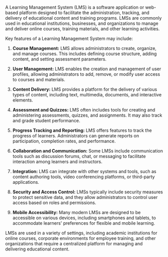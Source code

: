 A Learning Management System (LMS) is a software application or web-based platform designed to facilitate the administration, tracking, and delivery of educational content and training programs. LMSs are commonly used in educational institutions, businesses, and organizations to manage and deliver online courses, training materials, and other learning activities.

Key features of a Learning Management System may include:

1. **Course Management:** LMS allows administrators to create, organize, and manage courses. This includes defining course structure, adding content, and setting assessment parameters.

2. **User Management:** LMS enables the creation and management of user profiles, allowing administrators to add, remove, or modify user access to courses and materials.

3. **Content Delivery:** LMS provides a platform for the delivery of various types of content, including text, multimedia, documents, and interactive elements.

4. **Assessment and Quizzes:** LMS often includes tools for creating and administering assessments, quizzes, and assignments. It may also track and grade student performance.

5. **Progress Tracking and Reporting:** LMS offers features to track the progress of learners. Administrators can generate reports on participation, completion rates, and performance.

6. **Collaboration and Communication:** Some LMSs include communication tools such as discussion forums, chat, or messaging to facilitate interaction among learners and instructors.

7. **Integration:** LMS can integrate with other systems and tools, such as content authoring tools, video conferencing platforms, or third-party applications.

8. **Security and Access Control:** LMSs typically include security measures to protect sensitive data, and they allow administrators to control user access based on roles and permissions.

9. **Mobile Accessibility:** Many modern LMSs are designed to be accessible on various devices, including smartphones and tablets, to accommodate learners' preferences for flexible and mobile learning.

LMSs are used in a variety of settings, including academic institutions for online courses, corporate environments for employee training, and other organizations that require a centralized platform for managing and delivering educational content.
